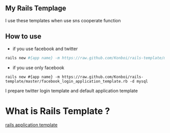 ## My Rails Templage

I use these templates when use sns cooperate function

## How to use

* if you use facebook and twitter

```bash
rails new #{app name} -m https://raw.github.com/Konboi/rails-template/master/sns_login_application_template.rb -d mysql
```

* if you use only facebook

```
rails new #{app name} -m https://raw.github.com/Konboi/rails-template/master/facebook_login_application_template.rb -d mysql
```


I prepare twitter login template and default application template

# What is Rails Template ?

[rails application template](http://guides.rubyonrails.org/rails_application_templates.html)

